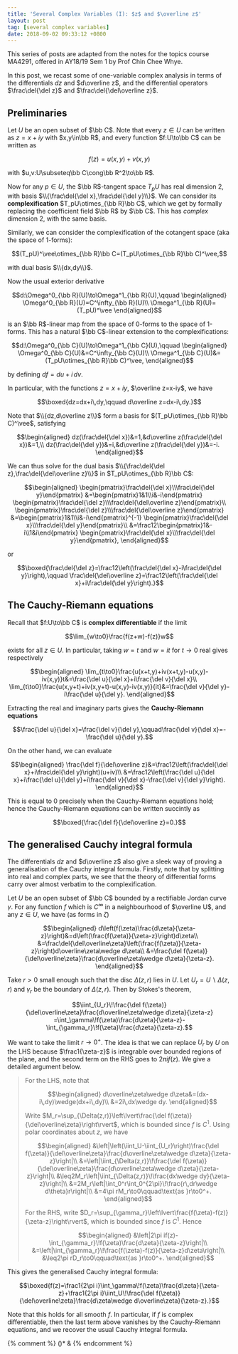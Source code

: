 ```yaml
---
title: 'Several Complex Variables (I): $z$ and $\overline z$'
layout: post
tag: [several complex variables]
date: 2018-09-02 09:33:12 +0800
---
```


This series of posts are adapted from the notes for the topics course MA4291, offered in AY18/19 Sem 1 by Prof Chin Chee Whye.

In this post, we recast some of one-variable complex analysis in terms of the differentials $dz$ and $d\overline z$, and the differential operators $\frac\del{\del z}$ and $\frac\del{\del\overline z}$.

<!--more-->

## Preliminaries

Let $U$ be an open subset of $\bb C$. Note that every $z\in U$ can be written as $z=x+iy$ with $x,y\in\bb R$, and every function $f:U\to\bb C$ can be written as

$$f(z)=u(x,y)+v(x,y)$$

with $u,v:U\subseteq\bb C\cong\bb R^2\to\bb R$.

Now for any $p\in U$, the $\bb R$-tangent space $T_pU$ has real dimension 2, with basis $\\{\frac\del{\del x},\frac\del{\del y}\\}$. We can consider its __complexification__ $T_pU\otimes_{\bb R}\bb C$, which we get by formally replacing the coefficient field $\bb R$ by $\bb C$. This has _complex_ dimension 2, with the same basis.

Similarly, we can consider the complexification of the cotangent space (aka the space of 1-forms):

$$(T_pU)^\vee\otimes_{\bb R}\bb C=(T_pU\otimes_{\bb R}\bb C)^\vee,$$

with dual basis $\\{dx,dy\\}$.

Now the usual exterior derivative

$$d:\Omega^0_{\bb R}(U)\to\Omega^1_{\bb R}(U),\qquad
\begin{aligned}
\Omega^0_{\bb R}(U)=C^\infty_{\bb R}(U)\\
\Omega^1_{\bb R}(U)=(T_pU)^\vee
\end{aligned}$$

is an $\bb R$-linear map from the space of 0-forms to the space of 1-forms. This has a natural $\bb C$-linear extension to the complexifications:

$$d:\Omega^0_{\bb C}(U)\to\Omega^1_{\bb C}(U),\qquad
\begin{aligned}
\Omega^0_{\bb C}(U)&=C^\infty_{\bb C}(U)\\
\Omega^1_{\bb C}(U)&=(T_pU\otimes_{\bb R}\bb C)^\vee,
\end{aligned}$$

by defining $df=du+i\,dv$.

In particular, with the functions $z=x+iy$, $\overline z=x-iy$, we have

$$\boxed{dz=dx+i\,dy,\qquad d\overline z=dx-i\,dy.}$$

Note that $\\{dz,d\overline z\\}$ form a basis for $(T_pU\otimes_{\bb R}\bb C)^\vee$, satisfying

$$\begin{aligned}
dz(\frac\del{\del x})&=1,&d\overline z(\frac\del{\del x})&=1,\\
dz(\frac\del{\del y})&=i,&d\overline z(\frac\del{\del y})&=-i.
\end{aligned}$$

We can thus solve for the dual basis $\\{\frac\del{\del z},\frac\del{\del\overline z}\\}$ in $T_pU\otimes_{\bb R}\bb C$:

$$\begin{aligned}
\begin{pmatrix}\frac\del{\del x}\\\frac\del{\del y}\end{pmatrix}
&=\begin{pmatrix}1&1\\i&-i\end{pmatrix}
\begin{pmatrix}\frac\del{\del z}\\\frac\del{\del\overline z}\end{pmatrix}\\
\begin{pmatrix}\frac\del{\del z}\\\frac\del{\del\overline z}\end{pmatrix}
&=\begin{pmatrix}1&1\\i&-i\end{pmatrix}^{-1}
\begin{pmatrix}\frac\del{\del x}\\\frac\del{\del y}\end{pmatrix}\\
&=\frac12\begin{pmatrix}1&-i\\1&i\end{pmatrix}
\begin{pmatrix}\frac\del{\del x}\\\frac\del{\del y}\end{pmatrix},
\end{aligned}$$

or

$$\boxed{\frac\del{\del z}=\frac12\left(\frac\del{\del x}-i\frac\del{\del y}\right),\qquad
\frac\del{\del\overline z}=\frac12\left(\frac\del{\del x}+i\frac\del{\del y}\right).}$$

## The Cauchy-Riemann equations

Recall that $f:U\to\bb C$ is __complex differentiable__ if the limit

$$\lim_{w\to0}\frac{f(z+w)-f(z)}w$$

exists for all $z\in U$. In particular, taking $w=t$ and $w=it$ for $t\to0$ real gives respectively

$$\begin{aligned}
\lim_{t\to0}\frac{u(x+t,y)+iv(x+t,y)-u(x,y)-iv(x,y)}t&=\frac{\del u}{\del x}+i\frac{\del v}{\del x}\\
\lim_{t\to0}\frac{u(x,y+t)+iv(x,y+t)-u(x,y)-iv(x,y)}{it}&=\frac{\del v}{\del y}-i\frac{\del u}{\del y}.
\end{aligned}$$

Extracting the real and imaginary parts gives the __Cauchy-Riemann equations__

$$\frac{\del u}{\del x}=\frac{\del v}{\del y},\qquad\frac{\del v}{\del x}=-\frac{\del u}{\del y}.$$

On the other hand, we can evaluate

$$\begin{aligned}
\frac{\del f}{\del\overline z}&=\frac12\left(\frac\del{\del x}+i\frac\del{\del y}\right)(u+iv)\\
&=\frac12\left(\frac{\del u}{\del x}+i\frac{\del u}{\del y}+i\frac{\del v}{\del x}-\frac{\del v}{\del y}\right).
\end{aligned}$$

This is equal to 0 precisely when the Cauchy-Riemann equations hold; hence the Cauchy-Riemann equations can be written succintly as

$$\boxed{\frac{\del f}{\del\overline z}=0.}$$

## The generalised Cauchy integral formula

The differentials $dz$ and $d\overline z$ also give a sleek way of proving a generalisation of the Cauchy integral formula. Firstly, note that by splitting into real and complex parts, we see that the theory of differential forms carry over almost verbatim to the complexification.

Let $U$ be an open subset of $\bb C$ bounded by a rectifiable Jordan curve $\gamma$. For any function $f$ which is $C^\infty$ in a neighbourhood of $\overline U$, and any $z\in U$, we have (as forms in $\zeta$)

$$\begin{aligned}
d\left(f(\zeta)\frac{d\zeta}{\zeta-z}\right)&=d\left(\frac{f(\zeta)}{\zeta-z}\right)d\zeta\\
&=\frac\del{\del\overline\zeta}\left(\frac{f(\zeta)}{\zeta-z}\right)d\overline\zeta\wedge d\zeta\\
&=\frac{\del f(\zeta)}{\del\overline\zeta}\frac{d\overline\zeta\wedge d\zeta}{\zeta-z}.
\end{aligned}$$

Take $r>0$ small enough such that the disc $\Delta(z,r)$ lies in $U$. Let $U_r=U\backslash\Delta(z,r)$ and $\gamma_r$ be the boundary of $\Delta(z,r)$. Then by Stokes's theorem,

$$\iint_{U_r}\!\frac{\del f(\zeta)}{\del\overline\zeta}\frac{d\overline\zeta\wedge d\zeta}{\zeta-z}
=\int_\gamma\!f(\zeta)\frac{d\zeta}{\zeta-z}-\int_{\gamma_r}\!f(\zeta)\frac{d\zeta}{\zeta-z}.$$

We want to take the limit $r\to0^+$. The idea is that we can replace $U_r$ by $U$ on the LHS because $\frac1{\zeta-z}$ is integrable over bounded regions of the plane, and the second term on the RHS goes to $2\pi if(z)$. We give a detailed argument below.

> For the LHS, note that
> 
> $$\begin{aligned}
d\overline\zeta\wedge d\zeta&=(dx-i\,dy)\wedge(dx+i\,dy)\\
&=2i\,dx\wedge dy.
\end{aligned}$$
> 
> Write $M_r=\sup_{\Delta(z,r)}\left\lvert\frac{\del f(\zeta)}{\del\overline\zeta}\right\rvert$, which is bounded since $f$ is $C^1$. Using polar coordinates about $z$, we have
> 
> $$\begin{aligned}
&\left|\left(\iint_U-\iint_{U_r}\right)\frac{\del f(\zeta)}{\del\overline\zeta}\frac{d\overline\zeta\wedge d\zeta}{\zeta-z}\right|\\
&=\left|\iint_{\Delta(z,r)}\!\frac{\del f(\zeta)}{\del\overline\zeta}\frac{d\overline\zeta\wedge d\zeta}{\zeta-z}\right|\\
&\leq2M_r\left|\iint_{\Delta(z,r)}\!\frac{dx\wedge dy}{\zeta-z}\right|\\
&=2M_r\left|\int_0^r\int_0^{2\pi}\!\frac{r\,dr\wedge d\theta}r\right|\\
&=4\pi rM_r\to0\qquad\text{as }r\to0^+.
\end{aligned}$$
> 
> For the RHS, write $D_r=\sup_{\gamma_r}\left\lvert\frac{f(\zeta)-f(z)}{\zeta-z}\right\rvert$, which is bounded since $f$ is $C^1$. Hence
> 
> $$\begin{aligned}
&\left|2\pi if(z)-\int_{\gamma_r}\!f(\zeta)\frac{d\zeta}{\zeta-z}\right|\\
&=\left|\int_{\gamma_r}\!\frac{f(\zeta)-f(z)}{\zeta-z}d\zeta\right|\\
&\leq2\pi rD_r\to0\qquad\text{as }r\to0^+.
\end{aligned}$$

This gives the generalised Cauchy integral formula:

$$\boxed{f(z)=\frac1{2\pi i}\int_\gamma\!f(\zeta)\frac{d\zeta}{\zeta-z}+\frac1{2\pi i}\iint_U\!\frac{\del f(\zeta)}{\del\overline\zeta}\frac{d\zeta\wedge d\overline\zeta}{\zeta-z}.}$$

Note that this holds for all smooth $f$. In particular, if $f$ is complex differentiable, then the last term above vanishes by the Cauchy-Riemann equations, and we recover the usual Cauchy integral formula.

{% comment %}
()* &
{% endcomment %}
